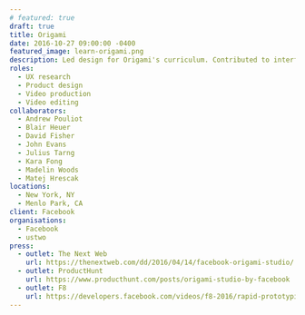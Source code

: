 ```yaml
---
# featured: true
draft: true
title: Origami
date: 2016-10-27 09:00:00 -0400
featured_image: learn-origami.png
description: Led design for Origami's curriculum. Contributed to interface design and onboarding.
roles:
  - UX research
  - Product design
  - Video production
  - Video editing
collaborators:
  - Andrew Pouliot
  - Blair Heuer
  - David Fisher
  - John Evans
  - Julius Tarng
  - Kara Fong
  - Madelin Woods
  - Matej Hrescak
locations:
  - New York, NY
  - Menlo Park, CA
client: Facebook
organisations:
  - Facebook
  - ustwo
press:
  - outlet: The Next Web
    url: https://thenextweb.com/dd/2016/04/14/facebook-origami-studio/
  - outlet: ProductHunt
    url: https://www.producthunt.com/posts/origami-studio-by-facebook
  - outlet: F8
    url: https://developers.facebook.com/videos/f8-2016/rapid-prototyping-made-easy-with-origami-studio/
---
```

